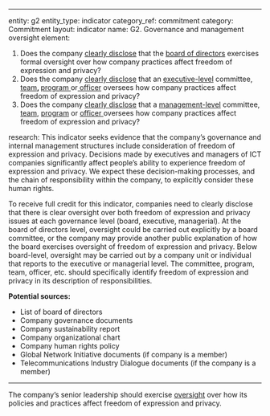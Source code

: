 
---
entity: g2
entity_type: indicator
category_ref: commitment
category: Commitment
layout: indicator
name: G2. Governance and management oversight
element: <ol>
<li>Does the company <a href="#clearlydisclose">clearly disclose</a> that the <a href="#boardofdirectors&gt;board of directors">board of directors</a> exercises formal oversight over how company practices affect freedom of expression and privacy?</li>
<li>Does the company <a href="#clearlydisclose">clearly disclose</a> that an <a href="#executiveleveloversight">executive-level</a> committee, <a href="#team">team</a><b>, </b><a href="#team">program </a>or<a href="#officer"> officer</a> oversees how company practices affect freedom of expression and privacy?</li>
<li>Does the company <a href="#clearlydisclose">clearly disclose</a> that a <a href="#management">management-level</a> committee, <a href="#team">team</a>, <a href="#team">program</a> or <a href="#officer">officer </a>oversees how company practices affect freedom of expression and privacy?</li>
</ol>
research: This indicator seeks evidence that the company’s governance and internal management structures include consideration of freedom of expression and privacy. Decisions made by executives and managers of ICT companies significantly affect people’s ability to experience freedom of expression and privacy. We expect these decision-making processes, and the chain of responsibility within the company, to explicitly consider these human rights.</p>
<p>To receive full credit for this indicator, companies need to clearly disclose that there is clear oversight over both freedom of expression and privacy issues at each governance level (board, executive, managerial). At the board of directors level, oversight could be carried out explicitly by a board committee, or the company may provide another public explanation of how the board exercises oversight of freedom of expression and privacy. Below board-level, oversight may be carried out by a company unit or individual that reports to the executive or managerial level. The committee, program, team, officer, etc. should specifically identify freedom of expression and privacy in its description of responsibilities.

**Potential sources:**
<ul>
<li>List of board of directors</li>
<li>Company governance documents</li>
<li>Company sustainability report</li>
<li>Company organizational chart</li>
<li>Company human rights policy</li>
<li>Global Network Initiative documents (if company is a member)</li>
<li>Telecommunications Industry Dialogue documents (if the company is a member)</li>
</ul>

---
The company’s senior leadership should exercise <a href="#oversight">oversight</a> over how its policies and practices affect freedom of expression and privacy.
